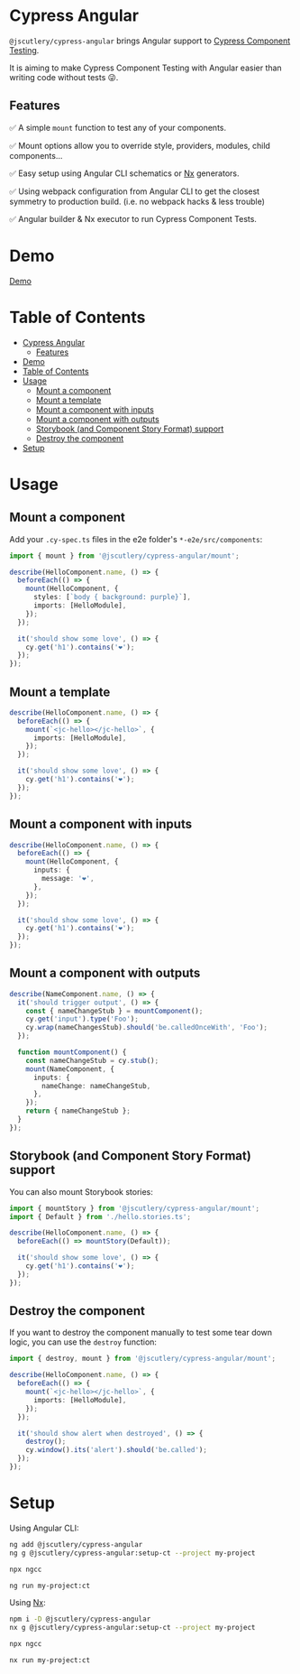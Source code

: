 # Cypress Angular

`@jscutlery/cypress-angular` brings Angular support to [Cypress Component Testing](https://docs.cypress.io/guides/component-testing/introduction.html#What-is-Cypress-Component-Testing).

It is aiming to make Cypress Component Testing with Angular easier than writing code without tests 😜.

## Features

✅ A simple `mount` function to test any of your components.

✅ Mount options allow you to override style, providers, modules, child components...

✅ Easy setup using Angular CLI schematics or [Nx](https://nx.dev/) generators.

✅ Using webpack configuration from Angular CLI to get the closest symmetry to production build. (i.e. no webpack hacks & less trouble)

✅ Angular builder & Nx executor to run Cypress Component Tests.

# Demo

[Demo](https://user-images.githubusercontent.com/2674658/118695305-554b0e80-b80d-11eb-83e2-a1066e852f89.mp4)

# Table of Contents

- [Cypress Angular](#cypress-angular)
  - [Features](#features)
- [Demo](#demo)
- [Table of Contents](#table-of-contents)
- [Usage](#usage)
  - [Mount a component](#mount-a-component)
  - [Mount a template](#mount-a-template)
  - [Mount a component with inputs](#mount-a-component-with-inputs)
  - [Mount a component with outputs](#mount-a-component-with-outputs)
  - [Storybook (and Component Story Format) support](#storybook-and-component-story-format-support)
  - [Destroy the component](#destroy-the-component)
- [Setup](#setup)

# Usage

## Mount a component

Add your `.cy-spec.ts` files in the e2e folder's `*-e2e/src/components`:

```ts
import { mount } from '@jscutlery/cypress-angular/mount';

describe(HelloComponent.name, () => {
  beforeEach(() => {
    mount(HelloComponent, {
      styles: [`body { background: purple}`],
      imports: [HelloModule],
    });
  });

  it('should show some love', () => {
    cy.get('h1').contains('❤️');
  });
});
```

## Mount a template

```ts
describe(HelloComponent.name, () => {
  beforeEach(() => {
    mount(`<jc-hello></jc-hello>`, {
      imports: [HelloModule],
    });
  });

  it('should show some love', () => {
    cy.get('h1').contains('❤️');
  });
});
```

## Mount a component with inputs

```ts
describe(HelloComponent.name, () => {
  beforeEach(() => {
    mount(HelloComponent, {
      inputs: {
        message: '❤️',
      },
    });
  });

  it('should show some love', () => {
    cy.get('h1').contains('❤️');
  });
});
```

## Mount a component with outputs

```ts
describe(NameComponent.name, () => {
  it('should trigger output', () => {
    const { nameChangeStub } = mountComponent();
    cy.get('input').type('Foo');
    cy.wrap(nameChangesStub).should('be.calledOnceWith', 'Foo');
  });

  function mountComponent() {
    const nameChangeStub = cy.stub();
    mount(NameComponent, {
      inputs: {
        nameChange: nameChangeStub,
      },
    });
    return { nameChangeStub };
  }
});
```

## Storybook (and Component Story Format) support

You can also mount Storybook stories:

```ts
import { mountStory } from '@jscutlery/cypress-angular/mount';
import { Default } from './hello.stories.ts';

describe(HelloComponent.name, () => {
  beforeEach(() => mountStory(Default));

  it('should show some love', () => {
    cy.get('h1').contains('❤️');
  });
});
```

## Destroy the component

If you want to destroy the component manually to test some tear down logic, you can use the `destroy` function:

```ts
import { destroy, mount } from '@jscutlery/cypress-angular/mount';

describe(HelloComponent.name, () => {
  beforeEach(() => {
    mount(`<jc-hello></jc-hello>`, {
      imports: [HelloModule],
    });
  });

  it('should show alert when destroyed', () => {
    destroy();
    cy.window().its('alert').should('be.called');
  });
});
```

# Setup

Using Angular CLI:

```sh
ng add @jscutlery/cypress-angular
ng g @jscutlery/cypress-angular:setup-ct --project my-project

npx ngcc

ng run my-project:ct
```

Using [Nx](https://nx.dev/):

```sh
npm i -D @jscutlery/cypress-angular
nx g @jscutlery/cypress-angular:setup-ct --project my-project

npx ngcc

nx run my-project:ct
```
